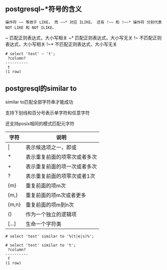 

## postgresql~*符号的含义

```
操作符 ~~ 等效于 LIKE， 而 ~~* 对应 ILIKE。 还有 !~~ 和 !~~* 操作符 分别代表 NOT LIKE 和 NOT ILIKE。
```

~  匹配正则表达式，大小写相关
~*  匹配正则表达式，大小写无关 
!~  不匹配正则表达式，大小写相关 
!~*  不匹配正则表达式，大小写无关

```
# select 'test' ~ 't';
 ?column? 
----------
 t
(1 row)
```



## postgresql的similar to

similar to匹配全部字符串才能成功

支持下划线和百分号表示单字符和任意字符

还支持posix相同的模式匹配元字符

字符|说明
---|---
\||表示候选项之一，即或
*|表示重复前面的项零次或者多次
+|表示重复前面的项一次或者多次
?|表示重复前面的项零次或者1次
{m}|重复前面的项m次
{m,}|重复前面的项m次或者更多
{m,n}|重复前面的项m到n次
()|作为一个独立的逻辑项
[...]|生命一个字符类

```
# select 'test' similar to '%(t|e|s)%';

# select 'test' similar to 't';
 ?column? 
----------
 f
(1 row)
```

